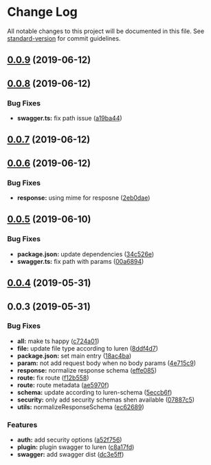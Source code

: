 # Change Log

All notable changes to this project will be documented in this file. See [standard-version](https://github.com/conventional-changelog/standard-version) for commit guidelines.

<a name="0.0.9"></a>
## [0.0.9](https://github.com/vcwen/luren-swagger/compare/v0.0.8...v0.0.9) (2019-06-12)



<a name="0.0.8"></a>
## [0.0.8](https://github.com/vcwen/luren-swagger/compare/v0.0.7...v0.0.8) (2019-06-12)


### Bug Fixes

* **swagger.ts:** fix path issue ([a19ba44](https://github.com/vcwen/luren-swagger/commit/a19ba44))



<a name="0.0.7"></a>
## [0.0.7](https://github.com/vcwen/luren-swagger/compare/v0.0.6...v0.0.7) (2019-06-12)



<a name="0.0.6"></a>
## [0.0.6](https://github.com/vcwen/luren-swagger/compare/v0.0.5...v0.0.6) (2019-06-12)


### Bug Fixes

* **response:** using mime for resposne ([2eb0dae](https://github.com/vcwen/luren-swagger/commit/2eb0dae))



<a name="0.0.5"></a>
## [0.0.5](https://github.com/vcwen/luren-swagger/compare/v0.0.4...v0.0.5) (2019-06-10)


### Bug Fixes

* **package.json:** update dependencies ([34c526e](https://github.com/vcwen/luren-swagger/commit/34c526e))
* **swagger.ts:** fix path with params ([00a6894](https://github.com/vcwen/luren-swagger/commit/00a6894))



<a name="0.0.4"></a>
## [0.0.4](https://github.com/vcwen/luren-swagger/compare/v0.0.3...v0.0.4) (2019-05-31)



<a name="0.0.3"></a>
## 0.0.3 (2019-05-31)


### Bug Fixes

* **all:** make ts happy ([c724a01](https://github.com/vcwen/luren-swagger/commit/c724a01))
* **file:** update file type according to luren ([8ddf4d7](https://github.com/vcwen/luren-swagger/commit/8ddf4d7))
* **package.json:** set main entry ([18ac4ba](https://github.com/vcwen/luren-swagger/commit/18ac4ba))
* **param:** not add request body when no body params ([4e715c9](https://github.com/vcwen/luren-swagger/commit/4e715c9))
* **response:** normalize response schema ([effe085](https://github.com/vcwen/luren-swagger/commit/effe085))
* **route:** fix route ([f12b558](https://github.com/vcwen/luren-swagger/commit/f12b558))
* **route:** route metadata ([ae5970f](https://github.com/vcwen/luren-swagger/commit/ae5970f))
* **schema:** update according to luren-schema ([5eccb6f](https://github.com/vcwen/luren-swagger/commit/5eccb6f))
* **security:** only add security schemas shen available ([07887c5](https://github.com/vcwen/luren-swagger/commit/07887c5))
* **utils:** normalizeResponseSchema ([ec62689](https://github.com/vcwen/luren-swagger/commit/ec62689))


### Features

* **auth:** add security options ([a52f756](https://github.com/vcwen/luren-swagger/commit/a52f756))
* **plugin:** plugin swagger to luren ([c8a17fd](https://github.com/vcwen/luren-swagger/commit/c8a17fd))
* **swagger:** add swagger dist ([dc3e5ff](https://github.com/vcwen/luren-swagger/commit/dc3e5ff))
